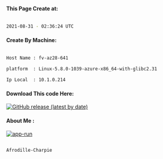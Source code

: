
   
#### This Page Create at:

```bash

2021-08-31 - 02:36:24 UTC

```

#### Create By Machine:

```bash

Host Name : fv-az28-641

platform  : Linux-5.8.0-1039-azure-x86_64-with-glibc2.31

Ip Local  : 10.1.0.214

```
#### Download This code Here:

[![GitHub release (latest by date)](https://img.shields.io/github/v/release/Afrodille-Charpie/App-Run-1?style=for-the-badge&label=Download)](https://github.com/Afrodille-Charpie/App-Run-1/releases) 

</p> 

#### About Me :

[![app-run](https://github.com/Afrodille-Charpie/App-Run-1/actions/workflows/app-run.yml/badge.svg)](https://github.com/Afrodille-Charpie/App-Run-1/actions/workflows/app-run.yml)

```bash

Afrodille-Charpie

```

